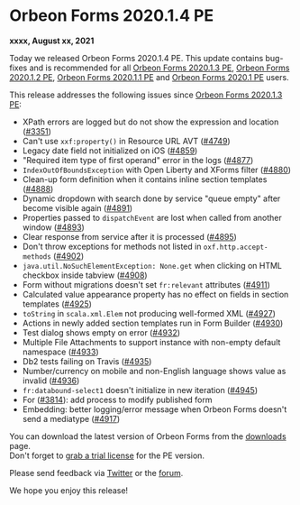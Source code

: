# Orbeon Forms 2020.1.4 PE

__xxxx, August xx, 2021__

Today we released Orbeon Forms 2020.1.4 PE. This update contains bug-fixes and is recommended for all [Orbeon Forms 2020.1.3 PE](orbeon-forms-2020.1.3.md), [Orbeon Forms 2020.1.2 PE](orbeon-forms-2020.1.2.md), [Orbeon Forms 2020.1.1 PE](orbeon-forms-2020.1.1.md) and [Orbeon Forms 2020.1 PE](orbeon-forms-2020.1.md) users.

This release addresses the following issues since [Orbeon Forms 2020.1.3 PE](orbeon-forms-2020.1.3.md):

- XPath errors are logged but do not show the expression and location ([\#3351](https://github.com/orbeon/orbeon-forms/issues/3351))
- Can't use `xxf:property()` in Resource URL AVT ([\#4749](https://github.com/orbeon/orbeon-forms/issues/4749))
- Legacy date field not initialized on iOS ([\#4859](https://github.com/orbeon/orbeon-forms/issues/4859))
- "Required item type of first operand" error in the logs ([\#4877](https://github.com/orbeon/orbeon-forms/issues/4877))
- `IndexOutOfBoundsException` with Open Liberty and XForms filter ([\#4880](https://github.com/orbeon/orbeon-forms/issues/4880))
- Clean-up form definition when it contains inline section templates ([\#4888](https://github.com/orbeon/orbeon-forms/issues/4888))
- Dynamic dropdown with search done by service "queue empty" after become visible again ([\#4891](https://github.com/orbeon/orbeon-forms/issues/4891))
- Properties passed to `dispatchEvent` are lost when called from another window ([\#4893](https://github.com/orbeon/orbeon-forms/issues/4893))
- Clear response from service after it is processed ([\#4895](https://github.com/orbeon/orbeon-forms/issues/4895))
- Don't throw exceptions for methods not listed in `oxf.http.accept-methods` ([\#4902](https://github.com/orbeon/orbeon-forms/issues/4902))
- `java.util.NoSuchElementException: None.get` when clicking on HTML checkbox inside tabview ([\#4908](https://github.com/orbeon/orbeon-forms/issues/4908))
- Form without migrations doesn't set `fr:relevant` attributes ([\#4911](https://github.com/orbeon/orbeon-forms/issues/4911))
- Calculated value appearance property has no effect on fields in section templates ([\#4925](https://github.com/orbeon/orbeon-forms/issues/4925))
- `toString` in `scala.xml.Elem` not producing well-formed XML ([\#4927](https://github.com/orbeon/orbeon-forms/issues/4927))
- Actions in newly added section templates run in Form Builder ([\#4930](https://github.com/orbeon/orbeon-forms/issues/4930))
- Test dialog shows empty on error ([\#4932](https://github.com/orbeon/orbeon-forms/issues/4932))
- Multiple File Attachments to support instance with non-empty default namespace ([\#4933](https://github.com/orbeon/orbeon-forms/issues/4933))
- Db2 tests failing on Travis ([\#4935](https://github.com/orbeon/orbeon-forms/issues/4935))
- Number/currency on mobile and non-English language shows value as invalid ([\#4936](https://github.com/orbeon/orbeon-forms/issues/4936))
- `fr:databound-select1` doesn't initialize in new iteration ([\#4945](https://github.com/orbeon/orbeon-forms/issues/4945))
- For ([\#3814](https://github.com/orbeon/orbeon-forms/issues/3814)): add process to modify published form
- Embedding: better logging/error message when Orbeon Forms doesn't send a mediatype ([\#4917](https://github.com/orbeon/orbeon-forms/issues/4917))

You can download the latest version of Orbeon Forms from the [downloads](https://www.orbeon.com/download) page.  
Don't forget to [grab a trial license](https://prod.orbeon.com/prod/fr/orbeon/register/new) for the PE version.

Please send feedback via [Twitter](https://twitter.com/orbeon) or the [forum](https://www.orbeon.com/community).

We hope you enjoy this release!
